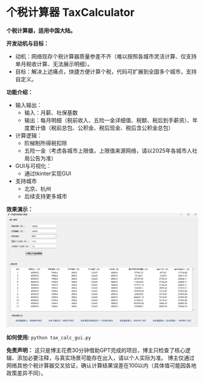 # 个税计算器 TaxCalculator
**个税计算器，适用中国大陆。**

**开发动机与目标：**

- 动机：网络现存个税计算器质量参差不齐（难以按照各城市灵活计算、仅支持单月税收计算、无法展示明细）。
- 目标：解决上述痛点，快捷方便计算个税，代码可扩展到全国多个城市，支持自定义。

**功能介绍：**

- 输入输出：
    - 输入：月薪、社保基数
    - 输出：每月明细（税前收入、五险一金详细值、税额、税后到手薪资）、年度累计值（税前总包、公积金、税后现金、税后含公积金总包）
- 计算逻辑：
    - 阶梯制所得税扣除
    - 五险一金（考虑各城市上限值，上限值来源网络，请以2025年各城市人社局公告为准）
- GUI与可视化：
    - 通过tkinter实现GUI
- 支持城市
    - 北京、杭州
    - 后续支持更多城市

**效果演示：**
![效果展示](./ShowCase.png)

**如何使用:**
`python tax_calc_gui.py`

**免责声明：**
这只是博主花费30分钟借助GPT完成的项目，博主只检查了核心逻辑、添加必要注释，与真实场景可能存在出入，请以个人实际为准。
博主仅通过网络其他个税计算器交叉验证，确认计算结果误差在100以内（具体值可能因各地政策差异不同）。